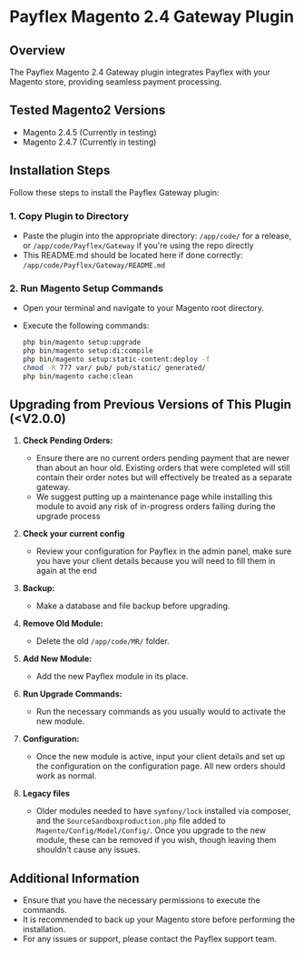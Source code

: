 # Payflex Magento 2.4 Gateway Plugin

## Overview

The Payflex Magento 2.4 Gateway plugin integrates Payflex with your Magento store, providing seamless payment processing.

## Tested Magento2 Versions

- Magento 2.4.5 (Currently in testing)
- Magento 2.4.7 (Currently in testing)

## Installation Steps

Follow these steps to install the Payflex Gateway plugin:

### 1. Copy Plugin to Directory

- Paste the plugin into the appropriate directory: `/app/code/` for a release, or `/app/code/Payflex/Gateway` if you're using the repo directly
- This README.md should be located here if done correctly: `/app/code/Payflex/Gateway/README.md`

### 2. Run Magento Setup Commands

- Open your terminal and navigate to your Magento root directory.
- Execute the following commands:

  ```bash
  php bin/magento setup:upgrade
  php bin/magento setup:di:compile
  php bin/magento setup:static-content:deploy -f
  chmod -R 777 var/ pub/ pub/static/ generated/
  php bin/magento cache:clean

## Upgrading from Previous Versions of This Plugin (<V2.0.0)

1. **Check Pending Orders:**
   - Ensure there are no current orders pending payment that are newer than about an hour old. Existing orders that were completed will still contain their order notes but will effectively be treated as a separate gateway.
   - We suggest putting up a maintenance page while installing this module to avoid any risk of in-progress orders failing during the upgrade process
2. **Check your current config**
   - Review your configuration for Payflex in the admin panel, make sure you have your client details because you will need to fill them in again at the end
3. **Backup:**
   - Make a database and file backup before upgrading.

4. **Remove Old Module:**
   - Delete the old `/app/code/MR/` folder.

5. **Add New Module:**
   - Add the new Payflex module in its place.

6. **Run Upgrade Commands:**
   - Run the necessary commands as you usually would to activate the new module.

7. **Configuration:**
   - Once the new module is active, input your client details and set up the configuration on the configuration page. All new orders should work as normal.

8. **Legacy files**
   - Older modules needed to have `symfony/lock` installed via composer, and the `SourceSandboxproduction.php` file added to `Magento/Config/Model/Config/`. Once
   you upgrade to the new module, these can be removed if you wish, though leaving them shouldn't cause any issues.

## Additional Information

- Ensure that you have the necessary permissions to execute the commands.
- It is recommended to back up your Magento store before performing the installation.
- For any issues or support, please contact the Payflex support team.
